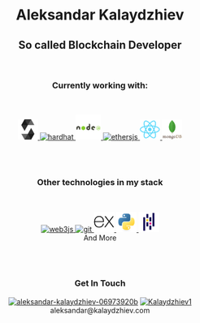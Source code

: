 <h1 align="center">Aleksandar Kalaydzhiev</h1>
        
<h2 align="center">So called Blockchain Developer</h3>
        <br>


<h3 align="center">Currently working with:</h3>
        <br>
<p align="center">
        <a href="https://docs.soliditylang.org/en/v0.8.13/" target="_blank">
            <img src="https://github.com/devicons/devicon/blob/master/icons/solidity/solidity-original.svg" alt="solidity" width="40" height="40" />
        </a>
        <a href="https://hardhat.org/" target="_blank">
            <img src="https://d1nhio0ox7pgb.cloudfront.net/_img/g_collection_png/standard/48x48/hardhat.png" alt="hardhat" width="40" height="40" />
        </a>
        <a href="https://nodejs.dev/" target="_blank">
            <img src="https://github.com/devicons/devicon/blob/master/icons/nodejs/nodejs-original-wordmark.svg"
                alt="nodejs" width="50" height="50" />
        </a>
        <a href="https://docs.ethers.io/v5/" target="_blank">
            <img src="https://seeklogo.com/images/E/ethers-logo-D5B86204D8-seeklogo.com.png" alt="ethersjs" width="40" height="40" />
        </a>
        <a href="https://reactjs.org/" target="_blank">
            <img src="https://github.com/devicons/devicon/blob/master/icons/react/react-original.svg" alt="react" width="40" height="40" />
        </a>
        <a href="https://www.mongodb.com/" target="_blank">
            <img src="https://github.com/devicons/devicon/blob/master/icons/mongodb/mongodb-original-wordmark.svg" alt="mongodb" width="40" height="40" />
        </a>
</p>

<br>
<br>


<h3 align="center">Other technologies in my stack</h3>
        <br>
<p align="center">
        <a href="https://web3js.readthedocs.io/en/v1.7.3/" target="_blank">
            <img src="https://seeklogo.com/images/W/web3js-logo-62DEE79B50-seeklogo.com.png" alt="web3js" width="40" height="40" />
        </a>
        <a href="https://git-scm.com/" target="_blank">
            <img src="https://www.vectorlogo.zone/logos/git-scm/git-scm-icon.svg" alt="git" width="40" height="40" />
        </a>
        <a href="https://expressjs.com/" target="_blank">
            <img src="https://github.com/devicons/devicon/blob/master/icons/express/express-original.svg" alt="expressjs" width="40" height="40" />
        </a>
        <a href="https://www.python.org/" target="_blank">
            <img src="https://github.com/devicons/devicon/blob/master/icons/python/python-original.svg" alt="python" width="40" height="40" />
        </a>
        <a href="https://pandas.pydata.org/" target="_blank">
            <img src="https://github.com/devicons/devicon/blob/master/icons/pandas/pandas-original.svg" alt="pandas" width="40" height="40" />
        </a>
        <br>
        And More 
</p>

<br>
<br>

<h3 align="center">Get In Touch</h3>
<p align="center">
<a href="https://www.linkedin.com/in/aleksandar-kalaydzhiev-06973920b/" target="blank"><img align="center" src="https://cdn.jsdelivr.net/npm/simple-icons@3.0.1/icons/linkedin.svg" alt="aleksandar-kalaydzhiev-06973920b" color="white" height="30" width="40" /></a>
<a href="https://twitter.com/Kalaydzhiev1" target="blank"><img align="center" src="https://cdn.jsdelivr.net/npm/simple-icons@3.0.1/icons/twitter.svg" alt="Kalaydzhiev1" color="white" height="30" width="40" /></a>
  <br>
  aleksandar@kalaydzhiev.com
</p>
